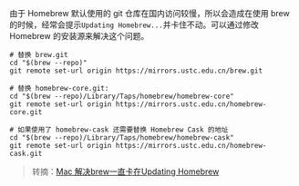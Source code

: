 由于 Homebrew 默认使用的 git 仓库在国内访问较慢，所以会造成在使用 brew 的时候，经常会提示`Updating Homebrew...`并卡住不动。可以通过修改 Homebrew 的安装源来解决这个问题。

```shell
# 替换 brew.git
cd "$(brew --repo)"
git remote set-url origin https://mirrors.ustc.edu.cn/brew.git

# 替换 homebrew-core.git:
cd "$(brew --repo)/Library/Taps/homebrew/homebrew-core"
git remote set-url origin https://mirrors.ustc.edu.cn/homebrew-core.git

# 如果使用了 homebrew-cask 还需要替换 Homebrew Cask 的地址
cd "$(brew --repo)/Library/Taps/homebrew/homebrew-cask"
git remote set-url origin https://mirrors.ustc.edu.cn/homebrew-cask.git
```

> 转摘：[Mac 解决brew一直卡在Updating Homebrew](https://www.jianshu.com/p/7cb05a2b39a5)

